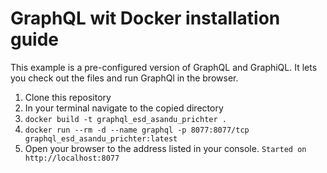 GraphQL wit Docker installation guide
========================

This example is a pre-configured version of GraphQL and GraphiQL.
It lets you check out the files and run GraphQl in the browser.

1. Clone this repository
2. In your terminal navigate to the copied directory
3. `docker build -t graphql_esd_asandu_prichter .`
4. `docker run --rm -d --name graphql -p 8077:8077/tcp graphql_esd_asandu_prichter:latest`
5. Open your browser to the address listed in your console. `Started on http://localhost:8077`
